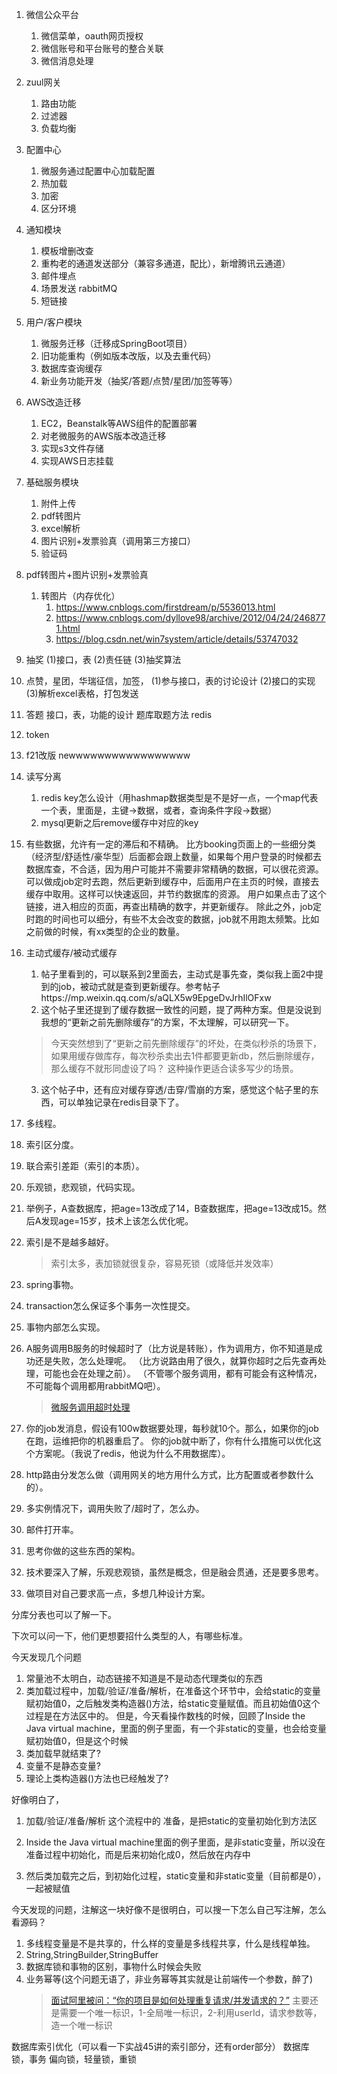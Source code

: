 1. 微信公众平台
    1. 微信菜单，oauth网页授权
    2. 微信账号和平台账号的整合关联
    3. 微信消息处理

2. zuul网关
    1. 路由功能
    2. 过滤器
    3. 负载均衡

3. 配置中心
    1. 微服务通过配置中心加载配置
    2. 热加载
    3. 加密
    4. 区分环境

4. 通知模块
    1. 模板增删改查
    2. 重构老的通道发送部分（兼容多通道，配比），新增腾讯云通道）
    3. 邮件埋点
    4. 场景发送 rabbitMQ
    5. 短链接

5. 用户/客户模块
    1. 微服务迁移（迁移成SpringBoot项目）
    2. 旧功能重构（例如版本改版，以及去重代码）
    3. 数据库查询缓存
    4. 新业务功能开发（抽奖/答题/点赞/星团/加签等等）

6. AWS改造迁移
    1. EC2，Beanstalk等AWS组件的配置部署
    2. 对老微服务的AWS版本改造迁移
    3. 实现s3文件存储
    4. 实现AWS日志挂载

7. 基础服务模块
    1. 附件上传
    2. pdf转图片
    3. excel解析
    4. 图片识别+发票验真（调用第三方接口）
    5. 验证码

13. pdf转图片+图片识别+发票验真
    1. 转图片（内存优化）
        1. https://www.cnblogs.com/firstdream/p/5536013.html
        2. https://www.cnblogs.com/dyllove98/archive/2012/04/24/2468771.html
        3. https://blog.csdn.net/win7system/article/details/53747032

1. 抽奖
(1)接口，表
(2)责任链
(3)抽奖算法

2. 点赞，星团，华瑞征信，加签，
(1)参与接口，表的讨论设计
(2)接口的实现
(3)解析excel表格，打包发送

3. 答题
接口，表，功能的设计
题库取题方法
redis

4. token

5. f21改版 newwwwwwwwwwwwwwwww
1. 读写分离
    1. redis key怎么设计（用hashmap数据类型是不是好一点，一个map代表一个表，里面是，主键->数据，或者，查询条件字段->数据）
    2. mysql更新之后remove缓存中对应的key
2. 有些数据，允许有一定的滞后和不精确。
比方booking页面上的一些细分类（经济型/舒适性/豪华型）后面都会跟上数量，如果每个用户登录的时候都去数据库查，不合适，因为用户可能并不需要非常精确的数据，可以很花资源。
可以做成job定时去跑，然后更新到缓存中，后面用户在主页的时候，直接去缓存中取用。这样可以快速返回，并节约数据库的资源。
用户如果点击了这个链接，进入相应的页面，再查出精确的数字，并更新缓存。
除此之外，job定时跑的时间也可以细分，有些不太会改变的数据，job就不用跑太频繁。比如之前做的时候，有xx类型的企业的数量。
3. 主动式缓存/被动式缓存
    1. 帖子里看到的，可以联系到2里面去，主动式是事先查，类似我上面2中提到的job，被动式就是查到更新缓存。参考帖子https://mp.weixin.qq.com/s/aQLX5w9EpgeDvJrhIlOFxw
    2. 这个帖子里还提到了缓存数据一致性的问题，提了两种方案。但是没说到我想的“更新之前先删除缓存”的方案，不太理解，可以研究一下。
    >今天突然想到了“更新之前先删除缓存”的坏处，在类似秒杀的场景下，如果用缓存做库存，每次秒杀卖出去1件都要更新db，然后删除缓存，那么缓存不就形同虚设了吗？
    >这种操作更适合读多写少的场景。
    3. 这个帖子中，还有应对缓存穿透/击穿/雪崩的方案，感觉这个帖子里的东西，可以单独记录在redis目录下了。










1. 多线程。
2. 索引区分度。
3. 联合索引差距（索引的本质）。
4. 乐观锁，悲观锁，代码实现。
5. 举例子，A查数据库，把age=13改成了14，B查数据库，把age=13改成15。然后A发现age=15岁，技术上该怎么优化呢。
6. 索引是不是越多越好。
    >索引太多，表加锁就很复杂，容易死锁（或降低并发效率）
7. spring事物。
8. transaction怎么保证多个事务一次性提交。
9. 事物内部怎么实现。
10. A服务调用B服务的时候超时了（比方说是转账），作为调用方，你不知道是成功还是失败，怎么处理呢。
（比方说路由用了很久，就算你超时之后先查再处理，可能也会在处理之前）。
（不管哪个服务调用，都有可能会有这种情况，不可能每个调用都用rabbitMQ吧）。
    >[微服务调用超时处理](https://www.jianshu.com/p/d68d572b0613)
11. 你的job发消息，假设有100w数据要处理，每秒就10个。那么，如果你的job在跑，运维把你的机器重启了。
你的job就中断了，你有什么措施可以优化这个方案呢。（我说了redis，他说为什么不用数据库）。
12. http路由分发怎么做（调用网关的地方用什么方式，比方配置或者参数什么的）。
13. 多实例情况下，调用失败了/超时了，怎么办。
14. 邮件打开率。

1. 思考你做的这些东西的架构。
2. 技术要深入了解，乐观悲观锁，虽然是概念，但是融会贯通，还是要多思考。
3. 做项目对自己要求高一点，多想几种设计方案。

分库分表也可以了解一下。

下次可以问一下，他们更想要招什么类型的人，有哪些标准。







今天发现几个问题
1. 常量池不太明白，动态链接不知道是不是动态代理类似的东西
2. 类加载过程中，加载/验证/准备/解析，在准备这个环节中，会给static的变量赋初始值0，之后触发类构造器<clinit>()方法，给static变量赋值。而且初始值0这个过程是在方法区中的。
但是，今天看操作数栈的时候，回顾了Inside the Java virtual machine，里面的例子里面，有一个非static的变量，也会给变量赋初始值0，但是这个时候
1. 类加载早就结束了?
2. 变量不是静态变量?
3. 理论上类构造器<clinit>()方法也已经触发了?

好像明白了，
1. 加载/验证/准备/解析 这个流程中的 准备，是把static的变量初始化到方法区
1. Inside the Java virtual machine里面的例子里面，是非static变量，所以没在准备过程中初始化，而是后来初始化成0，然后放在内存中

2. 然后类加载完之后，到初始化过程，static变量和非static变量（目前都是0），一起被赋值




今天发现的问题，注解这一块好像不是很明白，可以搜一下怎么自己写注解，怎么看源码？









1. 多线程变量是不是共享的，什么样的变量是多线程共享，什么是线程单独。
2. String,StringBuilder,StringBuffer
2. 数据库锁和事物的区别，事物什么时候会失败
3. 业务幂等(这个问题无语了，非业务幂等其实就是让前端传一个参数，醉了)
    >[面试阿里被问：“你的项目是如何处理重复请求/并发请求的？”](https://mp.weixin.qq.com/s?__biz=MzAxMjEwMzQ5MA==&mid=2448895276&idx=2&sn=5481eee82913a5023765f3dd5f461cc7&chksm=8fb57701b8c2fe178852e717ba4308d2c79639d887c4f47586b033b7fd0b07a6e624a587bb67&xtrack=1&scene=90&subscene=93&sessionid=1605693431&clicktime=1605693485&enterid=1605693485&ascene=56&devicetype=android-29&version=270014ab&nettype=WIFI&abtest_cookie=AAACAA%3D%3D&lang=zh_CN&exportkey=Aq1ie%2BtDiQGkzSSNZCr%2BB8U%3D&pass_ticket=2It%2BeAOsIM3ngwvmKr4qsgTBkp6N4IRLSySk7JEw2ilEDQMsymAhtaEkZaWHeqxr&wx_header=1)
    >主要还是需要一个唯一标识，1-全局唯一标识，2-利用userId，请求参数等，造一个唯一标识



数据库索引优化（可以看一下实战45讲的索引部分，还有order部分）
数据库锁，事务
偏向锁，轻量锁，重锁
